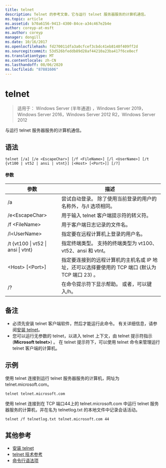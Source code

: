 ```yaml
---
title: telnet
description: Telnet 的参考文章，它与运行 telnet 服务器服务的计算机通信。
ms.topic: article
ms.assetid: b70a6156-9413-4300-84ce-a34c467e2b4e
author: coreyp-at-msft
ms.author: coreyp
manager: dongill
ms.date: 10/16/2017
ms.openlocfilehash: fd270011dfa3a0cfcef3cbdc41eb8140f409ff2d
ms.sourcegitcommit: 53d526bfeddb89d28af44210a23ba417f6ce0ecf
ms.translationtype: MT
ms.contentlocale: zh-CN
ms.lasthandoff: 08/06/2020
ms.locfileid: "87881606"
---
```

# <a name="telnet"></a>telnet

> 适用于： Windows Server (半年通道) ，Windows Server 2019，Windows Server 2016，Windows Server 2012 R2，Windows Server 2012

与运行 telnet 服务器服务的计算机通信。

## <a name="syntax"></a>语法
```
telnet [/a] [/e <EscapeChar>] [/f <FileName>] [/l <UserName>] [/t {vt100 | vt52 | ansi | vtnt}] [<Host> [<Port>]] [/?]
```
#### <a name="parameters"></a>参数
|参数|描述|
|-------|--------|
|/a|尝试自动登录。 除了使用当前登录的用户的名称外，与/l 选项相同。|
|/e\<EscapeChar>|用于输入 telnet 客户端提示符的转义符。|
|/f \<FileName>|用于客户端日志记录的文件名。|
|/l\<UserName>|指定要在远程计算机上登录的用户名。|
|/t {vt100 &#124; vt52 &#124; ansi &#124; vtnt}|指定终端类型。 支持的终端类型为 vt100、vt52、ansi 和 vtnt。|
|\<Host> [\<Port>]|指定要连接到的远程计算机的主机名或 IP 地址，还可以选择要使用的 TCP 端口 (默认为 TCP 端口 23) 。|
|/?|在命令提示符下显示帮助。 或者，可以键入/h。|

## <a name="remarks"></a>备注
-   必须先安装 telnet 客户端软件，然后才能运行此命令。 有关详细信息，请参阅[安装 telnet](/previous-versions/windows/it-pro/windows-server-2008-R2-and-2008/cc754293(v=ws.10))。
-   您可以运行无参数的 telnet，以进入 telnet 上下文，由 telnet 提示符指示 (**Microsoft telnet>**) 。 在 telnet 提示符下，可以使用 telnet 命令来管理运行 telnet 客户端的计算机。

## <a name="examples"></a>示例
使用 telnet 连接到运行 telnet 服务器服务的计算机，网址为 telnet.microsoft.com。
```
telnet telnet.microsoft.com
```
使用 telnet 连接到在 TCP 端口44上的 telnet.microsoft.com 中运行 telnet 服务器服务的计算机，并在名为 telnetlog.txt 的本地文件中记录会话活动。
```
telnet /f telnetlog.txt telnet.microsoft.com 44
```

## <a name="additional-references"></a>其他参考
-   [安装 telnet](/previous-versions/windows/it-pro/windows-server-2008-R2-and-2008/cc754293(v=ws.10))
-   [telnet 技术参考](/previous-versions/windows/it-pro/windows-server-2008-R2-and-2008/cc754987(v=ws.10))
- [命令行语法项](command-line-syntax-key.md)
